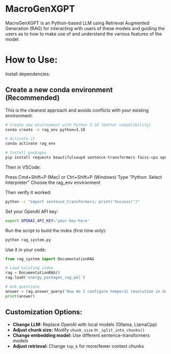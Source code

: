 # MacroGenXGPT
MacroGenXGPT is an Python-based LLM using Retrieval Augmented Generation (RAG) for interacting with users of these models and guiding the users as to how to make use of and understand the various features of the model. 

# How to Use:

Install dependencies:

## Create a new conda environment (Recommended)
This is the cleanest approach and avoids conflicts with your existing environment:

```bash
# Create new environment with Python 3.10 (better compatibility)
conda create -n rag_env python=3.10

# Activate it
conda activate rag_env

# Install packages
pip install requests beautifulsoup4 sentence-transformers faiss-cpu openai python-dotenv
```

Then in VSCode:

Press Cmd+Shift+P (Mac) or Ctrl+Shift+P (Windows)
Type "Python: Select Interpreter"
Choose the rag_env environment

Then verify it worked:
```bash
python -c "import sentence_transformers; print('Success!')"
```

Set your OpenAI API key:

```bash
export OPENAI_API_KEY='your-key-here'
```

Run the script to build the index (first time only):

```bash
python rag_system.py
```

Use it in your code:

```python
from rag_system import DocumentationRAG

# Load existing index
rag = DocumentationRAG()
rag.load('energy_packages_rag.pkl')

# Ask questions
answer = rag.answer_query("How do I configure temporal resolution in GenX?")
print(answer)
```
## Customization Options:

- **Change LLM:** Replace OpenAI with local models (Ollama, LlamaCpp)
- **Adjust chunk size:** Modify `chunk_size` in `_split_into_chunks()`
- **Change embedding model:** Use different sentence-transformers models
- **Adjust retrieval:** Change `top_k` for more/fewer context chunks